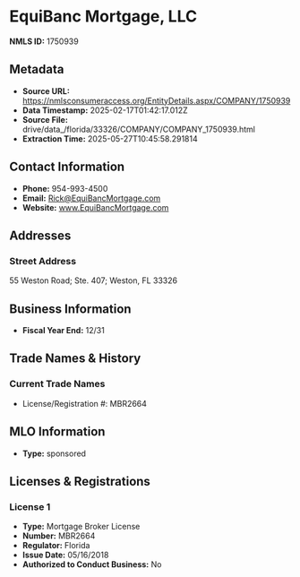 # EquiBanc Mortgage, LLC

**NMLS ID:** 1750939

## Metadata
- **Source URL:** https://nmlsconsumeraccess.org/EntityDetails.aspx/COMPANY/1750939
- **Data Timestamp:** 2025-02-17T01:42:17.012Z
- **Source File:** drive/data_/florida/33326/COMPANY/COMPANY_1750939.html
- **Extraction Time:** 2025-05-27T10:45:58.291814

## Contact Information
- **Phone:** 954-993-4500
- **Email:** Rick@EquiBancMortgage.com
- **Website:** www.EquiBancMortgage.com

## Addresses
### Street Address
55 Weston Road; Ste. 407; Weston, FL 33326

## Business Information
- **Fiscal Year End:** 12/31

## Trade Names & History
### Current Trade Names
- License/Registration #: MBR2664

## MLO Information
- **Type:** sponsored

## Licenses & Registrations

### License 1
- **Type:** Mortgage Broker License
- **Number:** MBR2664
- **Regulator:** Florida
- **Issue Date:** 05/16/2018
- **Authorized to Conduct Business:** No
